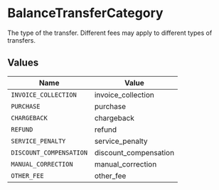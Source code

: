 # BalanceTransferCategory

The type of the transfer. Different fees may apply to different types of transfers.


## Values

| Name                    | Value                   |
| ----------------------- | ----------------------- |
| `INVOICE_COLLECTION`    | invoice_collection      |
| `PURCHASE`              | purchase                |
| `CHARGEBACK`            | chargeback              |
| `REFUND`                | refund                  |
| `SERVICE_PENALTY`       | service_penalty         |
| `DISCOUNT_COMPENSATION` | discount_compensation   |
| `MANUAL_CORRECTION`     | manual_correction       |
| `OTHER_FEE`             | other_fee               |